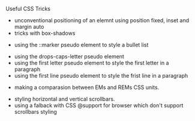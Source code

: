 Useful CSS Tricks

<!-- Box positioning -->

- unconventional positioning of an elemnt using position fixed, inset and margin auto
- tricks with box-shadows

<!-- CSS marker pseudo element -->

- using the ::marker pseudo element to style a bullet list

<!-- Drops Caps Frist Letter -->

- using the drops-caps-letter pseudo element
- using the first letter pseudo element to style the first letter in a paragraph
- using the first line pseudo element to style the frist line in a paragraph

<!-- Differences between EMs and REMs CSS units -->

- making a comparasion between EMs and REMs CSS units.

<!-- Horizontal and Vertical Scrollbar styling -->

- styling horizontal and vertical scrollbars.
- using a falback with CSS @support for browser which don't support scrollbars styling
